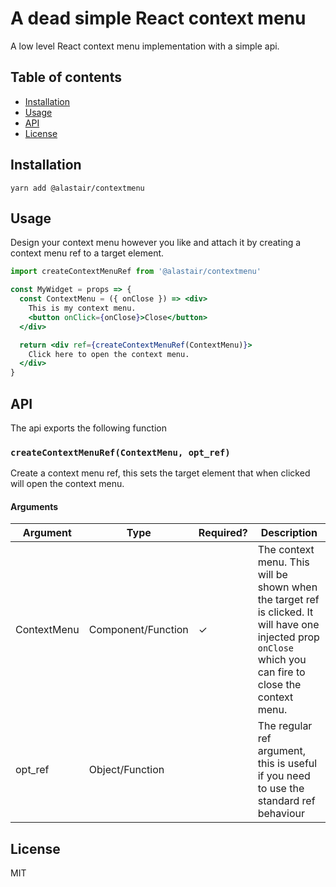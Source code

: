 
# A dead simple React context menu

A low level React context menu implementation with a simple api.

## Table of contents

 - [Installation](#installation)
 - [Usage](#usage)
 - [API](#api)
 - [License](#license)

## Installation

```
yarn add @alastair/contextmenu
```

## Usage

Design your context menu however you like and attach it by creating a context menu ref to a target element.

```jsx
import createContextMenuRef from '@alastair/contextmenu'

const MyWidget = props => {
  const ContextMenu = ({ onClose }) => <div>
    This is my context menu.
    <button onClick={onClose}>Close</button>
  </div>

  return <div ref={createContextMenuRef(ContextMenu)}>
    Click here to open the context menu.
  </div>
}
```

## API

The api exports the following function

### `createContextMenuRef(ContextMenu, opt_ref)`
Create a context menu ref, this sets the target element that when clicked will
open the context menu.

#### Arguments

| Argument     | Type               | Required? | Description                                                                                                                                                 |
|--------------|--------------------|-----------|-------------------------------------------------------------------------------------------------------------------------------------------------------------|
| ContextMenu  | Component/Function | ✓         | The context menu. This will be shown when the target ref is clicked. It will have one injected prop `onClose` which you can fire to close the context menu. |
| opt_ref      | Object/Function    |           | The regular ref argument, this is useful if you need to use the standard ref behaviour                                                                      |

## License

MIT